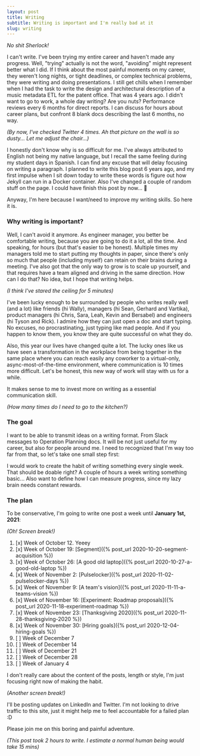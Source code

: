 ```yaml
---
layout: post
title: Writing
subtitle: Writing is important and I'm really bad at it
slug: writing
---
```




_No shit Sherlock!_

I can't write. I've been trying my entire career and haven't made any progress. Well, "trying"
actually is not the word, "avoiding" might represent better what I did. If I think about the most
painful moments on my career, they weren't long nights, or tight deadlines, or complex technical
problems, they were writing and doing presentations. I still get chills when I remember when I had
the task to write the design and architectural description of a music metadata ETL for the patent
office. That was 4 years ago. I didn't want to go to work, a whole day writing? Are you nuts?
Performance reviews every 6 months for direct reports. I can discuss for hours about career plans,
but confront 8 blank docs describing the last 6 months, no way.

_(By now, I've checked Twitter 4 times. Ah that picture on the wall is so dusty... Let me adjust the chair...)_

I honestly don't know why is so difficult for me. I've always attributed to English not being my
native language, but I recall the same feeling during my student days in Spanish. I can find any
excuse that will delay focusing on writing a paragraph. I planned to write this blog post 6 years
ago, and my first impulse when I sit down today to write these words is figure out how Jekyll can
run in a Docker container. Also I've changed a couple of random stuff on the page. I could have
finish this post by now... :facepalm:

Anyway, I'm here because I want/need to improve my writing skills. So here it is.


### Why writing is important?

Well, I can't avoid it anymore. As engineer manager, you better be comfortable writing, because
you are going to do it a lot, all the time. And speaking, for hours (but that's easier to be
honest). Multiple times my managers told me to start putting my thoughts in paper, since there's
only so much that people (including myself) can retain on their brains during a meeting. I've also
got that the only way to grow is to scale up yourself, and that requires have a team aligned and
driving in the same direction. How can I do that? No idea, but I hope that writing helps.

_(I think I've stared the ceiling for 5 minutes)_

I've been lucky enough to be surrounded by people who writes really well (and a lot) like friends (hi
Wally), managers (hi Sean, Gerhard and Vartika), product managers (hi Chris, Sara, Leah, Kevin and Bersabel) and
engineers (hi Tyson and Rick). I admire how they can just open a doc and start typing. No excuses,
no procrastinating, just typing like mad people. And if you happen to know them, you know they are
quite successful on what they do.

Also, this year our lives have changed quite a lot. The lucky ones like us have seen a
transformation in the workplace from being together in the same place where you can reach easily
any coworker to a virtual-only, async-most-of-the-time environment, where communication is 10 times
more difficult. Let's be honest, this new way of work will stay with us for a while.

It makes sense to me to invest more on writing as a essential communication skill.

_(How many times do I need to go to the kitchen?)_


### The goal

I want to be able to transmit ideas on a writing format. From Slack messages to Operation Planning
docs. It will be not just useful for my career, but also for people around me. I need to recognized
that I'm way too far from that, so let's take one small step first:

I would work to create the habit of writing something every single week. That should be doable right? A
couple of hours a week writing something basic... Also want to define how I can measure progress,
since my lazy brain needs constant rewards.


### The plan

To be conservative, I'm going to write one post a week until **January 1st, 2021**:

_(Oh! Screen break!)_

1. [x] Week of October 12. Yeeey
1. [x] Week of October 19: [Segment]({% post_url 2020-10-20-segment-acquisition %})
1. [x] Week of October 26: [A good old laptop]({% post_url 2020-10-27-a-good-old-laptop %})
1. [x] Week of November 2: [Pulselocker]({% post_url 2020-11-02-pulselocker-days %})
1. [x] Week of November 9: [A team's vision]({% post_url 2020-11-11-a-teams-vision %})
1. [x] Week of November 16: [Experiment: Roadmap proposals]({% post_url 2020-11-18-experiment-roadmap %})
1. [x] Week of November 23: [Thanksgiving 2020]({% post_url 2020-11-28-thanksgiving-2020 %})
1. [x] Week of November 30: [Hiring goals]({% post_url 2020-12-04-hiring-goals %})
1. [ ] Week of December 7
1. [ ] Week of December 14
1. [ ] Week of December 21
1. [ ] Week of December 28
1. [ ] Week of January 4

I don't really care about the content of the posts, length or style, I'm just focusing right now of
making the habit.

_(Another screen break!)_

I'll be posting updates on LinkedIn and Twitter. I'm not looking to drive traffic to this site,
just it might help me to feel accountable for a failed plan :D

Please join me on this boring and painful adventure.

_(This post took 2 hours to write. I estimate a normal human being would take 15 mins)_
